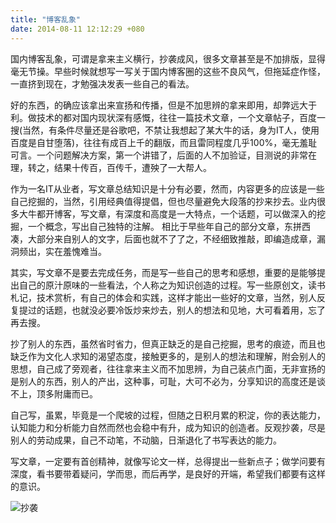 ```yaml
---
title: "博客乱象"
date: 2014-08-11 12:12:29 +080 
---
```


国内博客乱象，可谓是拿来主义横行，抄袭成风，很多文章甚至是不加排版，显得毫无节操。早些时候就想写一写关于国内博客圈的这些不良风气，但拖延症作怪，一直挤到现在，才勉强决发表一些自己的看法。

好的东西，的确应该拿出来宣扬和传播，但是不加思辨的拿来即用，却弊远大于利。做技术的都对国内现状深有感慨，往往一篇技术文章，一个文章帖子，百度一搜(当然，有条件尽量还是谷歌吧，不禁让我想起了某大牛的话，身为IT人，使用百度是自甘堕落)，往往有成百上千的翻版，而且雷同程度几乎100%，毫无羞耻可言。一个问题解决方案，第一个讲错了，后面的人不加验证，目测说的非常在理，转之，结果十传百，百传千，遭殃了一大帮人。

作为一名IT从业者，写文章总结知识是十分有必要，然而，内容更多的应该是一些自己挖掘的，当然，引用经典值得提倡，但也尽量避免大段落的抄来抄去。业内很多大牛都开博客，写文章，有深度和高度是一大特点，一个话题，可以做深入的挖掘，一个概念，写出自己独特的注解。 相比于早些年自己的部分文章，东拼西凑，大部分来自别人的文字，后面也就不了了之，不经细致推敲，即编造成章，漏洞频出，实在羞愧难当。

<!-- more -->

其实，写文章不是要去完成任务，而是写一些自己的思考和感想，重要的是能够提出自己的原汁原味的一些看法，个人称之为知识创造的过程。写一些原创文，读书札记，技术赏析，有自己的体会和实践，这样才能出一些好的文章，当然，别人反复提过的话题，也就没必要冷饭炒来炒去，别人的想法和见地，大可看着用，忘了再去搜。

抄了别人的东西，虽然省时省力，但真正缺乏的是自己挖掘，思考的痕迹，而且也缺乏作为文化人求知的渴望态度，接触更多的，是别人的想法和理解，附会别人的思想，自己成了旁观者，往往拿来主义而不加思辨，为自己装点门面，无非宣扬的是别人的东西，别人的产出，这种事，可耻，大可不必为，分享知识的高度还是谈不上，顶多附庸而已。

自己写，虽累，毕竟是一个爬坡的过程，但随之日积月累的积淀，你的表达能力，认知能力和分析能力自然而然也会稳中有升，成为知识的创造者。反观抄袭，尽是别人的劳动成果，自己不动笔，不动脑，日渐退化了书写表达的能力。

写文章，一定要有首创精神，就像写论文一样，总得提出一些新点子；做学问要有深度，看书要带着疑问，学而思，而后再学，是良好的开端，希望我们都要有这样的意识。

![抄袭](https://dn-iovi.qbox.me/p2228626535.jpg)
